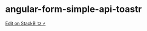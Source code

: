 # angular-form-simple-api-toastr

[Edit on StackBlitz ⚡️](https://stackblitz.com/edit/angular-form-simple-api-toastr)